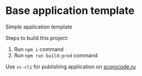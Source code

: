 # Base application template

Simple application template

Steps to build this project:

1. Run `npm i` command
2. Run `npm run build:prod` command

Use `sc-cli` for publishing application on [scorocode.ru](https://scorocode.ru)

